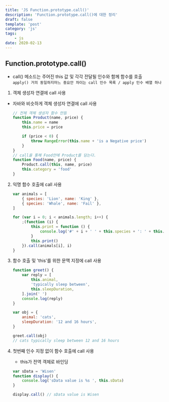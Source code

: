 ```yaml
---
title: 'JS Function.prototype.call()'
description: 'Function.prototype.call()에 대한 정리'
draft: false
template: 'post'
category: 'js'
tags:
    - js
date: 2020-02-13
---
```


## Function.prototype.call()

-   call() 메소드는 주어진 this 값 및 각각 전달될 인수와 함께 함수를 호출  
    `apply() 거의 동일하지마느 중요안 차이는 call 인수 목록 / apply 인수 배열 하나`

1. 객체 생성자 연결에 call 사용

-   자바와 비슷하게 객체 생성자 연결에 call 사용

    ```js
    // 전체 객체 생성자 함수 만듬
    function Product(name, price) {
        this.name = name
        this.price = price

        if (price < 0) {
            throw RangeError(this.name + 'is a Negative price')
        }
    }
    // call을 통해 Food안에 Product를 담는다.
    function Food(name, price) {
        Product.call(this, name, price)
        this.category = 'food'
    }
    ```

2. 익명 함수 호출에 call 사용

    ```js
    var animals = [
        { species: 'Lion', name: 'King' },
        { species: 'Whale', name: 'Fail' },
    ]

    for (var i = 0; i < animals.length; i++) {
        ;(function (i) {
            this.print = function () {
                console.log('#' + i + ' ' + this.species + ': ' + this.name)
            }
            this.print()
        }).call(animals[i], i)
    }
    ```

3. 함수 호출 및 'this'를 위한 문맥 지정에 call 사용

    ```js
    function greet() {
        var reply = [
            this.animal,
            'typically sleep between',
            this.sleepDuration,
        ].join(' ')
        console.log(reply)
    }

    var obj = {
        animal: 'cats',
        sleepDuration: '12 and 16 hours',
    }

    greet.call(obj)
    // cats typically sleep between 12 and 16 hours
    ```

4. 첫번째 인수 지정 없이 함수 호출에 call 사용

    - this가 전역 객체로 바인딩

    ```js
    var sData = 'Wisen'
    function display() {
        console.log('sData value is %s ', this.sData)
    }

    display.call() // sData value is Wisen
    ```

